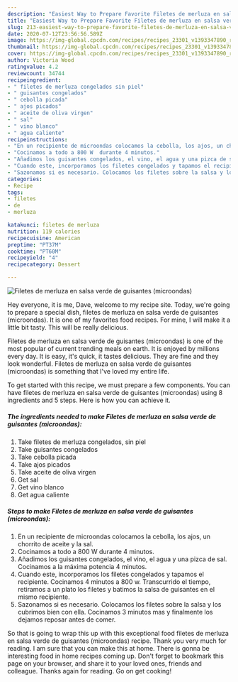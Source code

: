 ```yaml
---
description: "Easiest Way to Prepare Favorite Filetes de merluza en salsa verde de guisantes (microondas)"
title: "Easiest Way to Prepare Favorite Filetes de merluza en salsa verde de guisantes (microondas)"
slug: 213-easiest-way-to-prepare-favorite-filetes-de-merluza-en-salsa-verde-de-guisantes-microondas
date: 2020-07-12T23:56:56.589Z
image: https://img-global.cpcdn.com/recipes/recipes_23301_v1393347890_receta_foto_00023301/751x532cq70/filetes-de-merluza-en-salsa-verde-de-guisantes-microondas-foto-principal.jpg
thumbnail: https://img-global.cpcdn.com/recipes/recipes_23301_v1393347890_receta_foto_00023301/751x532cq70/filetes-de-merluza-en-salsa-verde-de-guisantes-microondas-foto-principal.jpg
cover: https://img-global.cpcdn.com/recipes/recipes_23301_v1393347890_receta_foto_00023301/751x532cq70/filetes-de-merluza-en-salsa-verde-de-guisantes-microondas-foto-principal.jpg
author: Victoria Wood
ratingvalue: 4.2
reviewcount: 34744
recipeingredient:
- " filetes de merluza congelados sin piel"
- " guisantes congelados"
- " cebolla picada"
- " ajos picados"
- " aceite de oliva virgen"
- " sal"
- " vino blanco"
- " agua caliente"
recipeinstructions:
- "En un recipiente de microondas colocamos la cebolla, los ajos, un chorrito de aceite y la sal."
- "Cocinamos a todo a 800 W  durante 4 minutos."
- "Añadimos los guisantes congelados, el vino, el agua y una pizca de sal. Cocinamos  a la máxima potencia 4 minutos."
- "Cuando este, incorporamos los filetes congelados y tapamos el recipiente. Cocinamos 4 minutos a 800 w. Transcurrido el tiempo, retiramos a un plato los filetes y batimos la salsa de guisantes en el mismo recipiente."
- "Sazonamos si es necesario. Colocamos los filetes sobre la salsa y los cubrimos bien con ella. Cocinamos 3 minutos mas y finalmente los dejamos reposar antes de comer."
categories:
- Recipe
tags:
- filetes
- de
- merluza

katakunci: filetes de merluza 
nutrition: 119 calories
recipecuisine: American
preptime: "PT37M"
cooktime: "PT60M"
recipeyield: "4"
recipecategory: Dessert

---
```



![Filetes de merluza en salsa verde de guisantes (microondas)](https://img-global.cpcdn.com/recipes/recipes_23301_v1393347890_receta_foto_00023301/751x532cq70/filetes-de-merluza-en-salsa-verde-de-guisantes-microondas-foto-principal.jpg)

Hey everyone, it is me, Dave, welcome to my recipe site. Today, we're going to prepare a special dish, filetes de merluza en salsa verde de guisantes (microondas). It is one of my favorites food recipes. For mine, I will make it a little bit tasty. This will be really delicious.

Filetes de merluza en salsa verde de guisantes (microondas) is one of the most popular of current trending meals on earth. It is enjoyed by millions every day. It is easy, it's quick, it tastes delicious. They are fine and they look wonderful. Filetes de merluza en salsa verde de guisantes (microondas) is something that I've loved my entire life.




To get started with this recipe, we must prepare a few components. You can have filetes de merluza en salsa verde de guisantes (microondas) using 8 ingredients and 5 steps. Here is how you can achieve it.

<!--inarticleads1-->

##### The ingredients needed to make Filetes de merluza en salsa verde de guisantes (microondas):

1. Take  filetes de merluza congelados, sin piel
1. Take  guisantes congelados
1. Take  cebolla picada
1. Take  ajos picados
1. Take  aceite de oliva virgen
1. Get  sal
1. Get  vino blanco
1. Get  agua caliente




<!--inarticleads2-->

##### Steps to make Filetes de merluza en salsa verde de guisantes (microondas):

1. En un recipiente de microondas colocamos la cebolla, los ajos, un chorrito de aceite y la sal.
1. Cocinamos a todo a 800 W  durante 4 minutos.
1. Añadimos los guisantes congelados, el vino, el agua y una pizca de sal. Cocinamos  a la máxima potencia 4 minutos.
1. Cuando este, incorporamos los filetes congelados y tapamos el recipiente. Cocinamos 4 minutos a 800 w. Transcurrido el tiempo, retiramos a un plato los filetes y batimos la salsa de guisantes en el mismo recipiente.
1. Sazonamos si es necesario. Colocamos los filetes sobre la salsa y los cubrimos bien con ella. Cocinamos 3 minutos mas y finalmente los dejamos reposar antes de comer.




So that is going to wrap this up with this exceptional food filetes de merluza en salsa verde de guisantes (microondas) recipe. Thank you very much for reading. I am sure that you can make this at home. There is gonna be interesting food in home recipes coming up. Don't forget to bookmark this page on your browser, and share it to your loved ones, friends and colleague. Thanks again for reading. Go on get cooking!
